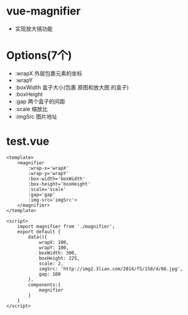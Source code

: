 # vue-magnifier

* 实现放大镜功能 


# Options(7个)

* :wrapX    外层包裹元素的坐标
* :wrapY    
* :boxWidth	  盒子大小(包裹 原图和放大图 的盒子)
* :boxHeight  
* :gap    两个盒子的间距
* :scale      缩放比
* :imgSrc      图片地址


# test.vue

```
<template>
	<magnifier 
        :wrap-x='wrapX' 
        :wrap-y='wrapY' 
        :box-width='boxWidth' 
        :box-height='boxHeight' 
        :scale='scale' 
        :gap='gap' 
        :img-src='imgSrc'>
    </magnifier>
</template>

<script>
    import magnifier from './magnifier';
    export default {
        data(){
            wrapX: 100,
            wrapY: 100,
            boxWidth: 300,
            boxHeight: 225,
            scale: 2,
            imgSrc: 'http://img2.3lian.com/2014/f5/158/d/86.jpg',
            gap: 100
        },
        components:{
            magnifier
        }
    }
</script>
```
